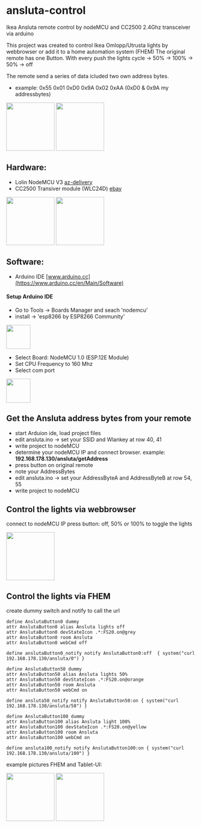 # ansluta-control
Ikea Ansluta remote control by nodeMCU and CC2500 2.4Ghz transceiver via arduino

This project was created to control Ikea Omlopp/Utrusta lights by webbrowser or add it to a home automation system (FHEM)
The original remote has one Button. With every push the lights cycle -> 50% -> 100% -> 50% -> off

The remote send a series of data icluded two own address bytes. 
- example: 0x55 0x01 0xD0 0x9A 0x02 0xAA (0xD0 & 0x9A my addressbytes)

<img src="https://github.com/matlen67/ansluta-control/blob/master/pictures/ansluta_original.jpg" width="128"> <img src="https://github.com/matlen67/ansluta-control/blob/master/pictures/leiterplatte.jpg" width="128">



## Hardware:
  - Lolin NodeMCU V3 [az-delivery](https://www.az-delivery.de/collections/wifi-module/products/copy-of-nodemcu-lua-amica-v2-modul-mit-esp8266-12e?ls=de)
  - CC2500 Transiver module (WLC24D) [ebay](https://www.ebay.com/itm/2PCS-1-8-3-6V-CC2500-IC-Wireless-RF-2400MHZ-Transceiver-Module-SPI-ISM-Demo-Code/401239287968)

<img src="https://github.com/matlen67/ansluta-control/blob/master/pictures/NodeMCU_V3.jpg" width="128">       <img src="https://github.com/matlen67/ansluta-control/blob/master/pictures/WLC-24D.png" width="128">

## Software:
  - Arduino IDE [www.arduino.cc](https://www.arduino.cc/en/Main/Software)


#### Setup Arduino IDE

- Go to Tools -> Boards Manager and seach 'nodemcu' 
- install -> 'esp8266 by ESP8266 Community'
<img src="https://github.com/matlen67/ansluta-control/blob/master/pictures/arduino_boardmanager.png" width="64">

- Select Board:  NodeMCU 1.0 (ESP.12E Module)
- Set CPU Frequency to 160 Mhz
- Select com port
<img src="https://github.com/matlen67/ansluta-control/blob/master/pictures/arduino_esp8266_config.png" width="64">


## Get the Ansluta address bytes from your remote
- start Arduion ide, load project files
- edit ansluta.ino -> set your SSID and Wlankey at row 40, 41
- write project to nodeMCU
- determine your nodeMCU IP and connect browser. example: **192.168.178.130/ansluta/getAddress**
- press button on original remote
- note your AddressBytes
- edit ansluta.ino -> set your AddressByteA and AddressByteB at row 54, 55
- write project to nodeMCU


## Control the lights via webbrowser
connect to nodeMCU IP
press button: off, 50% or 100% to toggle the lights

<img src="https://github.com/matlen67/ansluta-control/blob/master/pictures/webcontrol.jpg" width="128">

## Control the lights via FHEM
create dummy switch and notify to call the url

```
define AnslutaButton0 dummy
attr AnslutaButton0 alias Ansluta lights off
attr AnslutaButton0 devStateIcon .*:FS20.on@grey
attr AnslutaButton0 room Ansluta
attr AnslutaButton0 webCmd off

define anslutaButton0_notify notify AnslutaButton0:off  { system("curl 192.168.178.130/ansluta/0") }

define AnslutaButton50 dummy
attr AnslutaButton50 alias Ansluta lights 50%
attr AnslutaButton50 devStateIcon .*:FS20.on@orange
attr AnslutaButton50 room Ansluta
attr AnslutaButton50 webCmd on

define ansluta50_notify notify AnslutaButton50:on { system("curl 192.168.178.130/ansluta/50") }

define AnslutaButton100 dummy
attr AnslutaButton100 alias Ansluta light 100%
attr AnslutaButton100 devStateIcon .*:FS20.on@yellow
attr AnslutaButton100 room Ansluta
attr AnslutaButton100 webCmd on

define ansluta100_notify notify AnslutaButton100:on { system("curl 192.168.178.130/ansluta/100") }
```

example pictures FHEM and Tablet-UI:

<img src="https://github.com/matlen67/ansluta-control/blob/master/pictures/fhem_dummy.png" width="128">  <img src="https://github.com/matlen67/ansluta-control/blob/master/pictures/fhem-tablet-ui.png" width="128">





  
